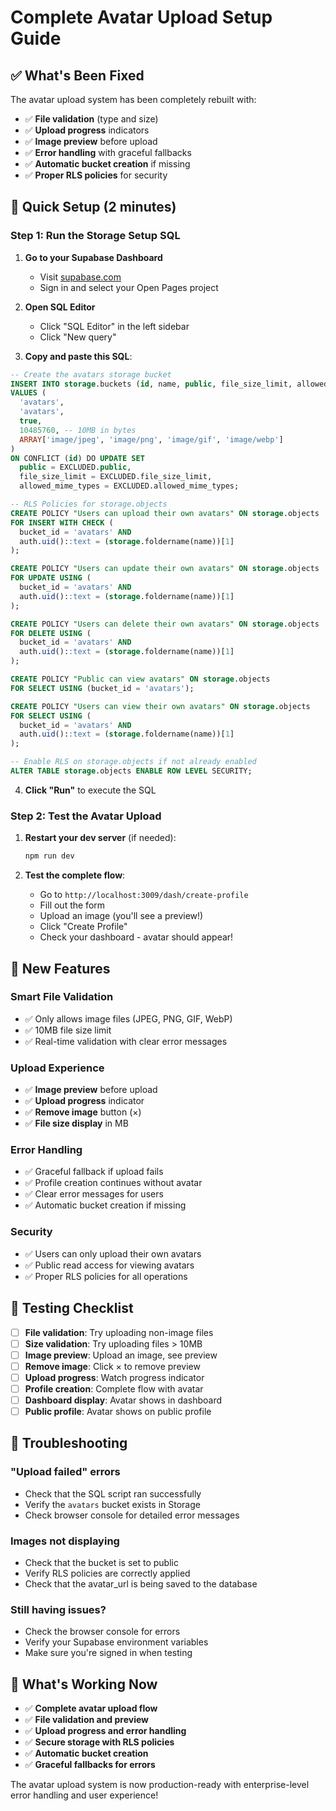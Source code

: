 # Complete Avatar Upload Setup Guide

## ✅ What's Been Fixed

The avatar upload system has been completely rebuilt with:
- ✅ **File validation** (type and size)
- ✅ **Upload progress** indicators
- ✅ **Image preview** before upload
- ✅ **Error handling** with graceful fallbacks
- ✅ **Automatic bucket creation** if missing
- ✅ **Proper RLS policies** for security

## 🚀 Quick Setup (2 minutes)

### Step 1: Run the Storage Setup SQL

1. **Go to your Supabase Dashboard**
   - Visit [supabase.com](https://supabase.com)
   - Sign in and select your Open Pages project

2. **Open SQL Editor**
   - Click "SQL Editor" in the left sidebar
   - Click "New query"

3. **Copy and paste this SQL**:
```sql
-- Create the avatars storage bucket
INSERT INTO storage.buckets (id, name, public, file_size_limit, allowed_mime_types)
VALUES (
  'avatars',
  'avatars',
  true,
  10485760, -- 10MB in bytes
  ARRAY['image/jpeg', 'image/png', 'image/gif', 'image/webp']
)
ON CONFLICT (id) DO UPDATE SET
  public = EXCLUDED.public,
  file_size_limit = EXCLUDED.file_size_limit,
  allowed_mime_types = EXCLUDED.allowed_mime_types;

-- RLS Policies for storage.objects
CREATE POLICY "Users can upload their own avatars" ON storage.objects
FOR INSERT WITH CHECK (
  bucket_id = 'avatars' AND
  auth.uid()::text = (storage.foldername(name))[1]
);

CREATE POLICY "Users can update their own avatars" ON storage.objects
FOR UPDATE USING (
  bucket_id = 'avatars' AND
  auth.uid()::text = (storage.foldername(name))[1]
);

CREATE POLICY "Users can delete their own avatars" ON storage.objects
FOR DELETE USING (
  bucket_id = 'avatars' AND
  auth.uid()::text = (storage.foldername(name))[1]
);

CREATE POLICY "Public can view avatars" ON storage.objects
FOR SELECT USING (bucket_id = 'avatars');

CREATE POLICY "Users can view their own avatars" ON storage.objects
FOR SELECT USING (
  bucket_id = 'avatars' AND
  auth.uid()::text = (storage.foldername(name))[1]
);

-- Enable RLS on storage.objects if not already enabled
ALTER TABLE storage.objects ENABLE ROW LEVEL SECURITY;
```

4. **Click "Run"** to execute the SQL

### Step 2: Test the Avatar Upload

1. **Restart your dev server** (if needed):
   ```bash
   npm run dev
   ```

2. **Test the complete flow**:
   - Go to `http://localhost:3009/dash/create-profile`
   - Fill out the form
   - Upload an image (you'll see a preview!)
   - Click "Create Profile"
   - Check your dashboard - avatar should appear!

## 🎯 New Features

### **Smart File Validation**
- ✅ Only allows image files (JPEG, PNG, GIF, WebP)
- ✅ 10MB file size limit
- ✅ Real-time validation with clear error messages

### **Upload Experience**
- ✅ **Image preview** before upload
- ✅ **Upload progress** indicator
- ✅ **Remove image** button (×)
- ✅ **File size display** in MB

### **Error Handling**
- ✅ Graceful fallback if upload fails
- ✅ Profile creation continues without avatar
- ✅ Clear error messages for users
- ✅ Automatic bucket creation if missing

### **Security**
- ✅ Users can only upload their own avatars
- ✅ Public read access for viewing avatars
- ✅ Proper RLS policies for all operations

## 🧪 Testing Checklist

- [ ] **File validation**: Try uploading non-image files
- [ ] **Size validation**: Try uploading files > 10MB
- [ ] **Image preview**: Upload an image, see preview
- [ ] **Remove image**: Click × to remove preview
- [ ] **Upload progress**: Watch progress indicator
- [ ] **Profile creation**: Complete flow with avatar
- [ ] **Dashboard display**: Avatar shows in dashboard
- [ ] **Public profile**: Avatar shows on public profile

## 🔧 Troubleshooting

### "Upload failed" errors
- Check that the SQL script ran successfully
- Verify the `avatars` bucket exists in Storage
- Check browser console for detailed error messages

### Images not displaying
- Check that the bucket is set to public
- Verify RLS policies are correctly applied
- Check that the avatar_url is being saved to the database

### Still having issues?
- Check the browser console for errors
- Verify your Supabase environment variables
- Make sure you're signed in when testing

## 🎉 What's Working Now

- ✅ **Complete avatar upload flow**
- ✅ **File validation and preview**
- ✅ **Upload progress and error handling**
- ✅ **Secure storage with RLS policies**
- ✅ **Automatic bucket creation**
- ✅ **Graceful fallbacks for errors**

The avatar upload system is now production-ready with enterprise-level error handling and user experience!
